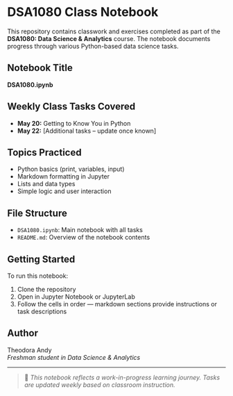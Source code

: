 # DSA1080 Class Notebook

This repository contains classwork and exercises completed as part of the **DSA1080: Data Science & Analytics** course. The notebook documents progress through various Python-based data science tasks.

##  Notebook Title
**DSA1080.ipynb**

##  Weekly Class Tasks Covered
- **May 20:** Getting to Know You in Python
- **May 22:** [Additional tasks – update once known]

##  Topics Practiced
- Python basics (print, variables, input)
- Markdown formatting in Jupyter
- Lists and data types
- Simple logic and user interaction

##  File Structure
- `DSA1080.ipynb`: Main notebook with all tasks
- `README.md`: Overview of the notebook contents

##  Getting Started
To run this notebook:
1. Clone the repository
2. Open in Jupyter Notebook or JupyterLab
3. Follow the cells in order — markdown sections provide instructions or task descriptions

##  Author
Theodora Andy  
*Freshman student in Data Science & Analytics*

---

> 📌 _This notebook reflects a work-in-progress learning journey. Tasks are updated weekly based on classroom instruction._

